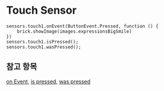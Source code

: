 # Touch Sensor

```cards
sensors.touch1.onEvent(ButtonEvent.Pressed, function () {
    brick.showImage(images.expressionsBigSmile)
})
sensors.touch1.isPressed();
sensors.touch1.wasPressed();
```

## 참고 항목

[on Event](/reference/sensors/touch-sensor/on-event), [is pressed](reference/sensors/touch-sensor/is-pressed), [was pressed](reference/sensors/touch-sensor/was-pressed)